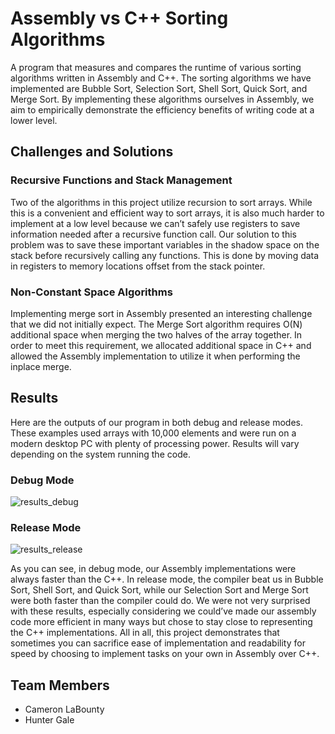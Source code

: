 # Assembly vs C++ Sorting Algorithms
A program that measures and compares the runtime of various sorting algorithms written in Assembly and C++. The sorting algorithms we have implemented are Bubble Sort, Selection Sort, Shell Sort, Quick Sort, and Merge Sort. By implementing these algorithms ourselves in Assembly, we aim to empirically demonstrate the efficiency benefits of writing code at a lower level.

## Challenges and Solutions
### Recursive Functions and Stack Management
Two of the algorithms in this project utilize recursion to sort arrays. While this is a convenient and efficient way to sort arrays, it is also much harder to implement at a low level because we can’t safely use registers to save information needed after a recursive function call. Our solution to this problem was to save these important variables in the shadow space on the stack before recursively calling any functions. This is done by moving data in registers to memory locations offset from the stack pointer.

### Non-Constant Space Algorithms
Implementing merge sort in Assembly presented an interesting challenge that we did not initially expect. The Merge Sort algorithm requires O(N) additional space when merging the two halves of the array together. In order to meet this requirement, we allocated additional space in C++ and allowed the Assembly implementation to utilize it when performing the inplace merge.

## Results
Here are the outputs of our program in both debug and release modes. These examples used arrays with 10,000 elements and were run on a modern desktop PC with plenty of processing power. Results will vary depending on the system running the code.

### Debug Mode
![results_debug](https://user-images.githubusercontent.com/45549407/209286140-ddd18aa5-c399-452b-abb4-d4874544aece.png)

### Release Mode
![results_release](https://user-images.githubusercontent.com/45549407/209287891-7dce99f9-aa4b-4f1c-a2e4-9cfa8f6c32dc.PNG)

As you can see, in debug mode, our Assembly implementations were always faster than the C++. In release mode, the compiler beat us in Bubble Sort, Shell Sort, and Quick Sort, while our Selection Sort and Merge Sort were both faster than the compiler could do. We were not very surprised with these results, especially considering we could’ve made our assembly code more efficient in many ways but chose to stay close to representing the C++ implementations. All in all, this project demonstrates that sometimes you can sacrifice ease of implementation and readability for speed by choosing to implement tasks on your own in Assembly over C++.

## Team Members
- Cameron LaBounty
- Hunter Gale
